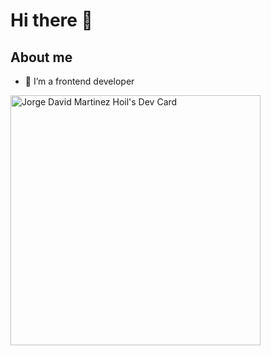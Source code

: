 # Hi there 👋

<!--
**dgorp/dgorp** is a ✨ _special_ ✨ repository because its `README.md` (this file) appears on your GitHub profile.

Here are some ideas to get you started:

- 🔭 I’m currently working on ...
- 👯 I’m looking to collaborate on ...
- 🤔 I’m looking for help with ...
- 💬 Ask me about ...
- 📫 How to reach me: ...
- 😄 Pronouns: ...
- ⚡ Fun fact: ...
-->

## About me

- 🌱 I’m a frontend developer

<a href="https://app.daily.dev/dgorp"><img src="https://api.daily.dev/devcards/233f8bb6fff24a92ad9c225c1f6e8af0.png?r=pj7" width="400" alt="Jorge David Martinez Hoil's Dev Card"/></a>
